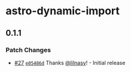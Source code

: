 # astro-dynamic-import

## 0.1.1

### Patch Changes

- [#27](https://github.com/lilnasy/gratelets/pull/27) [`e05486d`](https://github.com/lilnasy/gratelets/commit/e05486d7c8cddf6430cb5a967b9b64cd02394af3) Thanks [@lilnasy](https://github.com/lilnasy)! - Initial release
